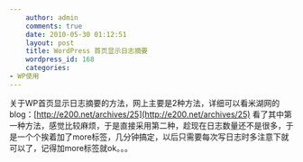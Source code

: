 ```yaml
---
    author: admin
    comments: true
    date: 2010-05-30 01:12:51
    layout: post
    title: WordPress 首页显示日志摘要
    wordpress_id: 168
    categories:
- WP使用
---
```


关于WP首页显示日志摘要的方法，网上主要是2种方法，详细可以看米湖网的blog：[http://e200.net/archives/25](http://e200.net/archives/25) 看了其中第一种方法，感觉比较麻烦，于是直接采用第二种，趁现在日志数量还不是很多，于是一个个挨着加了more标签，几分钟搞定，以后只需要每次写日志时多注意下就可以了，记得加more标签就ok。。。

